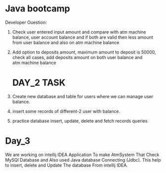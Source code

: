 # Java bootcamp
 Developer
Ouestion:
1. Check user entered input amount and compare with atm machine balance, user account balance and if both are valid then less amount from user balance and also on atm machine balance 
2. ⁠Add option to deposits amount, maximum amount to deposit is 50000, check all cases, add deposits amount on both user balance and atm machine balance

   # DAY_2 TASK
1. Create new database and table for users where we can manage user balance.
2. ⁠insert some records of different-2 user with balance.
3. ⁠practice database insert, update, delete and fetch records queries



# Day_3 
We are working on intellij IDEA Application To make AtmSystem That Check MySQl Database and Also used Java database Connecting (Jdbc). This help to insert, delete and Update The database From intellij IDEA.

